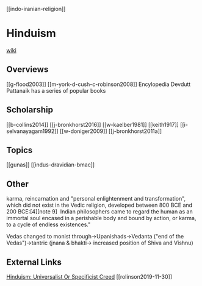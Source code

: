 [[indo-iranian-religion]]
# Hinduism
[wiki](https://en.wikipedia.org/wiki/Hinduism)

## Overviews
[[g-flood2003]]
[[m-york-d-cush-c-robinson2008]] Encylopedia
Devdutt Pattanaik has a series of popular books

## Scholarship
[[b-collins2014]]
[[j-bronkhorst2016]]
[[w-kaelber1981]]
[[keith1917]]
[[i-selvanayagam1992]]
[[w-doniger2009]]
[[j-bronkhorst2011a]]
## Topics
[[gunas]]
[[indus-dravidian-bmac]]

## Other
karma, reincarnation and "personal enlightenment and transformation", which did not exist in the Vedic religion, developed between 800 BCE and 200 BCE:[4][note 9] 
Indian philosophers came to regard the human as an immortal soul encased in a perishable body and bound by action, or karma, to a cycle of endless existences." 

Vedas changed to monist through->Upanishads->Vedanta ("end of the Vedas")->tantric (jnana & bhakti-> increased position of Shiva and Vishnu) 


## External Links
[Hinduism: Universalist Or Specificist Creed](https://aryaakasha.com/2016/10/29/hinduism-universalist-or-specificist-creed/)
[[rolinson2019-11-30]]